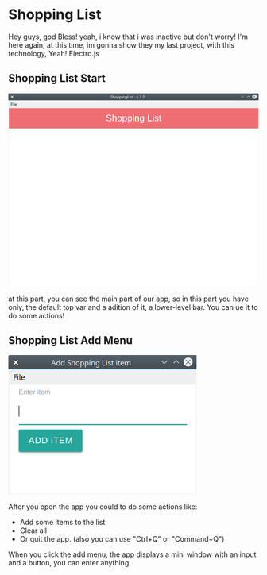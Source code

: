 # Shopping List

Hey guys, god Bless! yeah, i know that i was inactive but don't worry! I'm here again, at this time, im gonna show they my last project, 
with this technology, Yeah! Electro.js

## Shopping List Start
![this is the Main part of aplicacion](assets/preview/first.png)

at this part, you can see the main part of our app, so in this part you have only, the default top var and a adition of it, a lower-level bar.
You can ue it to do some actions!

## Shopping List Add Menu
![this is the Main part of aplicacion](assets/preview/second.png)

After you open the app you could to do some actions like:

  * Add some items to the list
  * Clear all  
  * Or quit the app. (also you can use "Ctrl+Q" or "Command+Q")

When you click the add menu, the app displays a mini window with an input and a button, you can enter anything.
